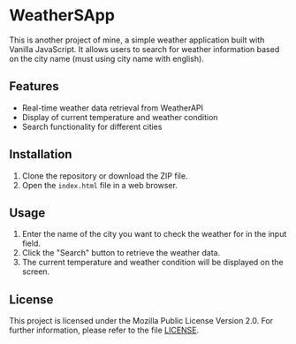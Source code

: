 # WeatherSApp

This is another project of mine, a simple weather application built with Vanilla JavaScript.
It allows users to search for weather information based on the city name (must using city name with english).

## Features

- Real-time weather data retrieval from WeatherAPI
- Display of current temperature and weather condition
- Search functionality for different cities

## Installation

1. Clone the repository or download the ZIP file.
2. Open the `index.html` file in a web browser.

## Usage

1. Enter the name of the city you want to check the weather for in the input field.
2. Click the "Search" button to retrieve the weather data.
3. The current temperature and weather condition will be displayed on the screen.

## License

This project is licensed under the Mozilla Public License Version 2.0. For further information, please refer to the file [LICENSE](LICENSE).

